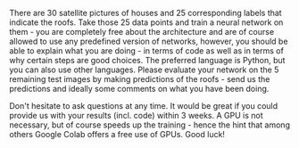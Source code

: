 There are 30 satellite pictures of houses and 25 corresponding labels that indicate the roofs. Take those 25 data points and train a neural network on them - you are completely free about the architecture and are of course allowed to use any predefined version of networks, however, you should be able to explain what you are doing - in terms of code as well as in terms of why certain steps are good choices. The preferred language is Python, but you can also use other languages. Please evaluate your network on the 5 remaining test images by making predictions of the roofs - send us the predictions and ideally some comments on what you have been doing. 

Don't hesitate to ask questions at any time. It would be great if you could provide us with your results (incl. code) within 3 weeks. A GPU is not necessary, but of course speeds up the training - hence the hint that among others Google Colab offers a free use of GPUs. Good luck!
